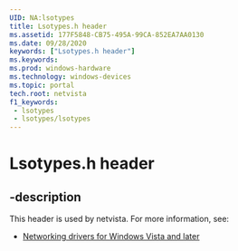 ```yaml
---
UID: NA:lsotypes
title: Lsotypes.h header
ms.assetid: 177F5848-CB75-495A-99CA-852EA7AA0130
ms.date: 09/28/2020
keywords: ["Lsotypes.h header"]
ms.keywords: 
ms.prod: windows-hardware
ms.technology: windows-devices
ms.topic: portal
tech.root: netvista
f1_keywords:
 - lsotypes
 - lsotypes/lsotypes
---
```


# Lsotypes.h header


## -description

This header is used by netvista. For more information, see:

- [Networking drivers for Windows Vista and later](../_netvista/index.md)

